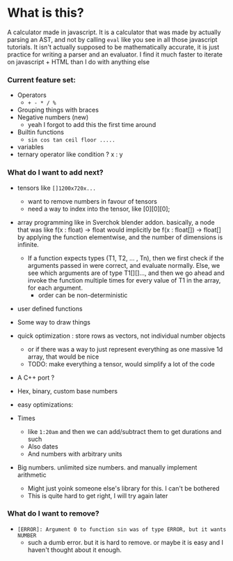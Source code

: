 # What is this?
A calculator made in javascript. 
It is a calculator that was made by actually parsing an AST, and not by calling `eval` like you see in all those javascript tutorials.
It isn't actually supposed to be mathematically accurate, it is just practice for writing a parser and an evaluator.
I find it much faster to iterate on javascript + HTML than I do with anything else

### Current feature set:
- Operators
    - `+ - * / %`
- Grouping things with braces
- Negative numbers (new)
    - yeah I forgot to add this the first time around
- Builtin functions
    - `sin cos tan ceil floor .....`
- variables
- ternary operator like condition ? x : y

### What do I want to add next?

- tensors like `[]1200x720x...`
    - want to remove numbers in favour of tensors
    - need a way to index into the tensor, like [0][0][0];

- array programming like in Sverchok blender addon. basically, a node that was like f(x : float) -> float would implicitly be f(x : float[]) -> float[] by applying the function elementwise, and the number of dimensions is infinite.
    - If a function expects types (T1, T2, ... , Tn), then we first check if the arguments passed in were correct, and evaluate normally.
    Else, we see which arguments are of type T1[][]..., and then we go ahead and invoke the function multiple times for every value of T1 in the array, for each argument.
        - order can be non-deterministic

- user defined functions



- Some way to draw things
- quick optimization : store rows as vectors, not individual number objects 
    - or if there was a way to just represent everything as one massive 1d array, that would be nice
    - TODO: make everything a tensor, would simplify a lot of the code

- A C++ port ?
- Hex, binary, custom base numbers

- easy optimizations: 
- Times
    - like `1:20am` and then we can add/subtract them to get durations and such
    - Also dates
    - And numbers with arbitrary units
- Big numbers. unlimited size numbers. and manually implement arithmetic
    - Might just yoink someone else's library for this. I can't be bothered
    - This is quite hard to get right, I will try again later

### What do I want to remove?
- `[ERROR]: Argument 0 to function sin was of type ERROR, but it wants NUMBER`
    - such a dumb error. but it is hard to remove. or maybe it is easy and I haven't thought about it enough. 

